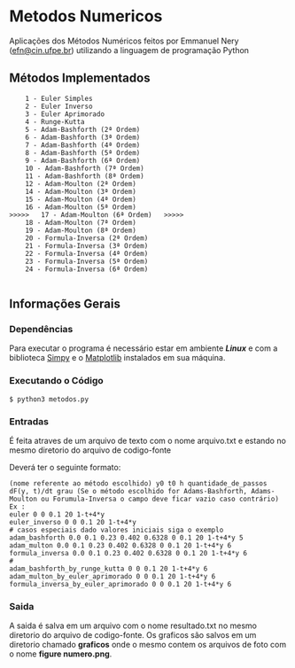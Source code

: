 # Metodos Numericos

Aplicações dos Métodos Numéricos feitos por Emmanuel Nery (efn@cin.ufpe.br) utilizando a linguagem de programação Python

## Métodos Implementados

```
	1 - Euler Simples
	2 - Euler Inverso
	3 - Euler Aprimorado
	4 - Runge-Kutta  
	5 - Adam-Bashforth (2ª Ordem)
	6 - Adam-Bashforth (3ª Ordem)
	7 - Adam-Bashforth (4ª Ordem)
	8 - Adam-Bashforth (5ª Ordem)
	9 - Adam-Bashforth (6ª Ordem)
  	10 - Adam-Bashforth (7ª Ordem)
  	11 - Adam-Bashforth (8ª Ordem)
	12 - Adam-Moulton (2ª Ordem)
	14 - Adam-Moulton (3ª Ordem)
	15 - Adam-Moulton (4ª Ordem)
	16 - Adam-Moulton (5ª Ordem)
>>>>>  	17 - Adam-Moulton (6ª Ordem)   >>>>>
  	18 - Adam-Moulton (7ª Ordem)
  	19 - Adam-Moulton (8ª Ordem)
	20 - Formula-Inversa (2ª Ordem)
	21 - Formula-Inversa (3ª Ordem)
	22 - Formula-Inversa (4ª Ordem)
	23 - Formula-Inversa (5ª Ordem)
	24 - Formula-Inversa (6ª Ordem)
	
```

## Informações Gerais

### Dependências

Para executar o programa é necessário estar em ambiente ***Linux*** e com a biblioteca [Simpy](http://docs.sympy.org/latest/install.html) e o [Matplotlib](http://matplotlib.org/users/installing.html)
instalados em sua máquina.
### Executando o Código

```
$ python3 metodos.py

```

### Entradas

É feita atraves de um arquivo de texto com o nome arquivo.txt e estando no mesmo diretorio do arquivo de codigo-fonte

Deverá ter o seguinte formato:

```
(nome referente ao método escolhido) y0 t0 h quantidade_de_passos dF(y, t)/dt grau (Se o método escolhido for Adams-Bashforth, Adams-Moulton ou Forumula-Inversa o campo deve ficar vazio caso contrário)
Ex :
euler 0 0 0.1 20 1-t+4*y
euler_inverso 0 0 0.1 20 1-t+4*y
# casos especiais dado valores iniciais siga o exemplo
adam_bashforth 0.0 0.1 0.23 0.402 0.6328 0 0.1 20 1-t+4*y 5 
adam_multon 0.0 0.1 0.23 0.402 0.6328 0 0.1 20 1-t+4*y 6
formula_inversa 0.0 0.1 0.23 0.402 0.6328 0 0.1 20 1-t+4*y 6
#
adam_bashforth_by_runge_kutta 0 0 0.1 20 1-t+4*y 6
adam_multon_by_euler_aprimorado 0 0 0.1 20 1-t+4*y 6
formula_inversa_by_euler_aprimorado 0 0 0.1 20 1-t+4*y 6
```
### Saida

A saida é salva em um arquivo com o nome resultado.txt no mesmo diretorio do arquivo de codigo-fonte.
Os graficos são salvos em um diretorio chamado **graficos** onde o mesmo contem os arquivos de foto com o nome **figure numero.png**.

